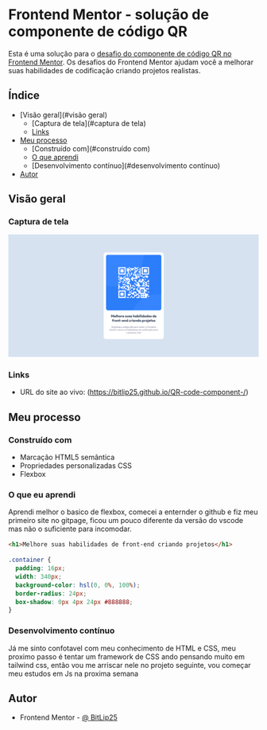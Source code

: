 # Frontend Mentor - solução de componente de código QR

Esta é uma solução para o [desafio do componente de código QR no Frontend Mentor](https://www.frontendmentor.io/challenges/qr-code-component-iux_sIO_H). Os desafios do Frontend Mentor ajudam você a melhorar suas habilidades de codificação criando projetos realistas.

## Índice

- [Visão geral](#visão geral)
  - [Captura de tela](#captura de tela)
  - [Links](#links)
- [Meu processo](#meu-processo)
  - [Construído com](#construído com)
  - [O que aprendi](#o-que-aprendi)
  - [Desenvolvimento contínuo](#desenvolvimento contínuo)
- [Autor](#autor)

## Visão geral

### Captura de tela

![](./Screenshot.png)

### Links

- URL do site ao vivo: (https://bitlip25.github.io/QR-code-component-/)

## Meu processo

### Construído com

- Marcação HTML5 semântica
- Propriedades personalizadas CSS
- Flexbox

### O que eu aprendi

Aprendi melhor o basico de flexbox, comecei a enternder o github e fiz meu primeiro site no gitpage, ficou um pouco diferente da versão do vscode mas não o suficiente para incomodar.

```html
<h1>Melhore suas habilidades de front-end criando projetos</h1>
```

```css
.container {
  padding: 16px;
  width: 340px;
  background-color: hsl(0, 0%, 100%);
  border-radius: 24px;
  box-shadow: 0px 4px 24px #888888;
}
```

### Desenvolvimento contínuo

Já me sinto confotavel com meu conhecimento de HTML e CSS, meu proximo passo é tentar um framework de CSS ando pensando muito em tailwind css, então vou me arriscar nele no projeto seguinte, vou começar meu estudos em Js na proxima semana

## Autor

- Frontend Mentor - [@ BitLip25](https://www.frontendmentor.io/profile/BitLip25)

